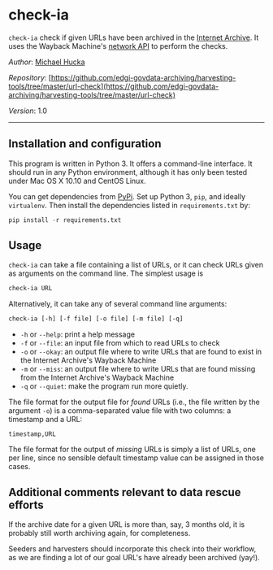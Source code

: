 check-ia
========

`check-ia` check if given URLs have been archived in the [Internet Archive](https://archive.org).  It uses the Wayback Machine's [network API](https://archive.org/help/wayback_api.php) to perform the checks.

*Author*:       [Michael Hucka](http://www.cds.caltech.edu/~mhucka)

*Repository*: [https://github.com/edgi-govdata-archiving/harvesting-tools/tree/master/url-check](https://github.com/edgi-govdata-archiving/harvesting-tools/tree/master/url-check)

*Version*:      1.0

----

Installation and configuration
------------------------------

This program is written in Python 3.  It offers a command-line interface.  It should run in any Python environment, although it has only been tested under Mac OS X 10.10 and CentOS Linux.

You can get dependencies from [PyPi](https://pypi.python.org).  Set up Python 3, `pip`, and ideally `virtualenv`.  Then install the dependencies listed in `requirements.txt` by:

```python
pip install -r requirements.txt
```


Usage
-----

`check-ia` can take a file containing a list of URLs, or it can check URLs given as arguments on the command line.  The simplest usage is

```csh
check-ia URL
```

Alternatively, it can take any of several command line arguments:

```csh
check-ia [-h] [-f file] [-o file] [-m file] [-q]
```

* `-h` or `--help`: print a help message
* `-f` or `--file`: an input file from which to read URLs to check
* `-o` or `--okay`: an output file where to write URLs that are found to exist in the Internet Archive's Wayback Machine
* `-m` or `--miss`: an output file where to write URLs that are found missing from  the Internet Archive's Wayback Machine
* `-q` or `--quiet`: make the program run more quietly.

The file format for the output file for *found* URLs (i.e., the file written by the argument `-o`) is a comma-separated value file with two columns: a timestamp and a URL:

```
timestamp,URL
```

The file format for the output of *missing* URLs is simply a list of URLs, one per line, since no sensible default timestamp value can be assigned in those cases.


Additional comments relevant to data rescue efforts
---------------------------------------------------

If the archive date for a given URL is more than, say, 3 months old, it is probably still worth archiving again, for completeness.

Seeders and harvesters should incorporate this check into their workflow, as we are finding a lot of our goal URL's have already been archived (yay!).
